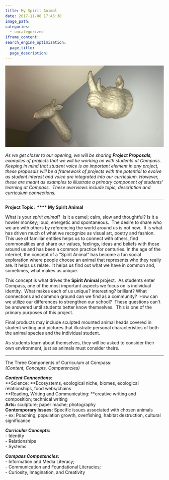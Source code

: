 ```yaml
---
title: My Spirit Animal
date: 2017-11-08 17:45:38
image_path:
categories:
  - uncategorized
iframe_content:
search_engine_optimization:
  page_title:
  page_description:
---
```



![](/assets/images/versions/fullsizeoutput-1---x----4012-2063x---.jpeg)

*As we get closer to our opening, we will be sharing **Project Proposals**, examples of projects that we will be working on with students at Compass.&nbsp; Keeping in mind that student voice is an important element in any project, these proposals will be a framework of projects with the potential to evolve as student interest and voice are integrated into our curriculum. However, these are meant as examples to illustrate a primary component of students' learning at Compass.&nbsp; These overviews include topic, description and curriculum connections.*&nbsp;

______________________________________________

**Project Topic: &nbsp;****&nbsp;My Spirit Animal**

What is your *spirit animal*?&nbsp; Is it a camel; calm, slow and thoughtful? Is it a howler monkey; loud, energetic and spontaneous.&nbsp; The desire to share who we are with others by referencing the world around us is not new.&nbsp; It is what has driven much of what we recognize as visual art, poetry and fashion. This use of familiar entities helps us to connect with others, find commonalities and share our values, feelings, ideas and beliefs with those around us and has been a common practice for centuries. In the age of the internet, the concept of a "Spirit Animal" has become a fun social exploration where people choose an animal that represents who they really are. It helps us relate.&nbsp; It helps us find out what we have in common and, sometimes, what makes us unique.

This concept is what drives the **Spirit Animal** project.&nbsp; As students enter Compass, one of the most important aspects we focus on is individual identity.&nbsp; What makes each of us unique? interesting? brilliant? What connections and common ground can we find as a community?&nbsp; How can we utilize our differences to strengthen our school?&nbsp; These questions can't be answered until students better know themselves.&nbsp; This is one of the primary purposes of this project.&nbsp;&nbsp;

Final products may include sculpted mounted animal heads covered in student writing and pictures that illustrate personal characteristics of both the animal species and the individual student.&nbsp;&nbsp;

As students learn about themselves, they will be asked to consider their own environment, just as animals must consider theirs.

_____________________________________________

<div>The Three Components of Curriculum at Compass:<br /><em>(Content, Concepts, Competencies)</em></div>

<div><em></em></div>

***Content Connections:***<br>**Science:&nbsp;**Ecosystems, ecological niche, biomes, ecological relationships, food webs/chains<br>**Reading, Writing and Communicating:&nbsp;**creative writing and composition; technical writing<br>**Arts:**&nbsp;sculpture; paper mache; photography<br>**Contemporary Issues:** Specific issues associated with chosen animals<br>- ex: Poaching, population growth, overfishing, habitat destruction, cultural significance&nbsp;

***Curricular Concepts:***<br>- Identity<br>- Relationships<br>- Systems

***Compass Competencies:***&nbsp;<br>- Information and Media Literacy;<br>- Communication and Foundational Literacies;<br>- Curiosity, Imagination, and Creativity